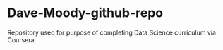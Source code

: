 # Dave-Moody-github-repo
Repository used for purpose of completing Data Science curriculum via Coursera
